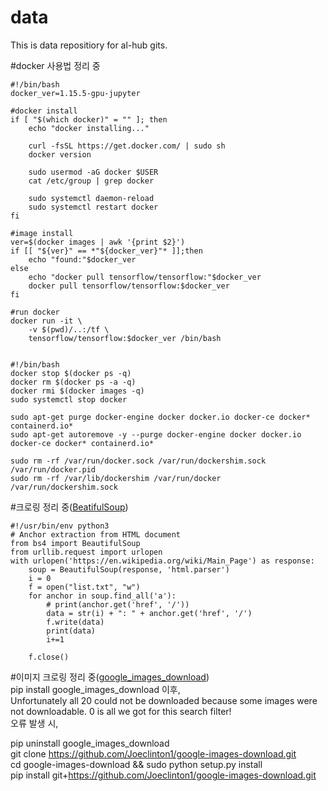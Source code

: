 # data
This is data repositiory for al-hub gits.


#docker 사용법 정리 중  
```
#!/bin/bash
docker_ver=1.15.5-gpu-jupyter

#docker install
if [ "$(which docker)" = "" ]; then
	echo "docker installing..."

    curl -fsSL https://get.docker.com/ | sudo sh
    docker version

    sudo usermod -aG docker $USER
    cat /etc/group | grep docker

    sudo systemctl daemon-reload
    sudo systemctl restart docker
fi

#image install
ver=$(docker images | awk '{print $2}')
if [[ "${ver}" == *"${docker_ver}"* ]];then
    echo "found:"$docker_ver
else
    echo "docker pull tensorflow/tensorflow:"$docker_ver
    docker pull tensorflow/tensorflow:$docker_ver
fi

#run docker
docker run -it \
    -v $(pwd)/..:/tf \
    tensorflow/tensorflow:$docker_ver /bin/bash


#!/bin/bash
docker stop $(docker ps -q)
docker rm $(docker ps -a -q)
docker rmi $(docker images -q)
sudo systemctl stop docker

sudo apt-get purge docker-engine docker docker.io docker-ce docker* containerd.io*
sudo apt-get autoremove -y --purge docker-engine docker docker.io docker-ce docker* containerd.io*

sudo rm -rf /var/run/docker.sock /var/run/dockershim.sock /var/run/docker.pid
sudo rm -rf /var/lib/dockershim /var/run/docker /var/run/dockershim.sock
```  


#크로링 정리 중([BeatifulSoup](https://www.crummy.com/software/BeautifulSoup/bs4/doc/))  
```
#!/usr/bin/env python3
# Anchor extraction from HTML document
from bs4 import BeautifulSoup
from urllib.request import urlopen
with urlopen('https://en.wikipedia.org/wiki/Main_Page') as response:
    soup = BeautifulSoup(response, 'html.parser')
    i = 0
    f = open("list.txt", "w")    
    for anchor in soup.find_all('a'):
        # print(anchor.get('href', '/'))
        data = str(i) + ": " + anchor.get('href', '/')
        f.write(data)
        print(data)
        i+=1
        
    f.close()
```

#이미지 크로링 정리 중([google_images_download](https://pypi.org/project/google_images_download/))  
pip install google_images_download 이후,  
Unfortunately all 20 could not be downloaded because some images were not downloadable. 0 is all we got for this search filter!  
오류 발생 시,  

pip uninstall google_images_download  
git clone https://github.com/Joeclinton1/google-images-download.git  
cd google-images-download && sudo python setup.py install  
pip install git+https://github.com/Joeclinton1/google-images-download.git  


